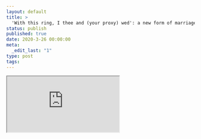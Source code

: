 ```yaml
---
layout: default
title: >
  'With this ring, I thee and (your proxy) wed': a new form of marriage in the time of coronavirus?
status: publish
published: true
date: 2020-3-26 00:00:00
meta:
  _edit_last: "1"
type: post
tags:
---
```

<div  id="qrcode"></div>
<div>
<iframe src="https://researchers.mq.edu.au/en/clippings/with-this-ring-i-thee-and-your-proxy-wed-a-new-form-of-marriage-i">
</iframe>
</div>

<script type="text/javascript" src="{site.baseurl}/js/qr/qrcode.js"></script>
<script type="text/javascript">
new QRCode(document.getElementById("qrcode"), "https://researchers.mq.edu.au/en/clippings/with-this-ring-i-thee-and-your-proxy-wed-a-new-form-of-marriage-i");
</script>
        